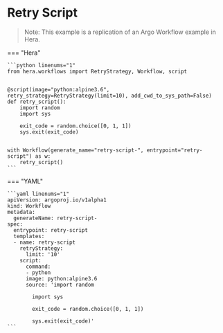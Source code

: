 # Retry Script

> Note: This example is a replication of an Argo Workflow example in Hera. 




=== "Hera"

    ```python linenums="1"
    from hera.workflows import RetryStrategy, Workflow, script


    @script(image="python:alpine3.6", retry_strategy=RetryStrategy(limit=10), add_cwd_to_sys_path=False)
    def retry_script():
        import random
        import sys

        exit_code = random.choice([0, 1, 1])
        sys.exit(exit_code)


    with Workflow(generate_name="retry-script-", entrypoint="retry-script") as w:
        retry_script()
    ```

=== "YAML"

    ```yaml linenums="1"
    apiVersion: argoproj.io/v1alpha1
    kind: Workflow
    metadata:
      generateName: retry-script-
    spec:
      entrypoint: retry-script
      templates:
      - name: retry-script
        retryStrategy:
          limit: '10'
        script:
          command:
          - python
          image: python:alpine3.6
          source: 'import random

            import sys

            exit_code = random.choice([0, 1, 1])

            sys.exit(exit_code)'
    ```

